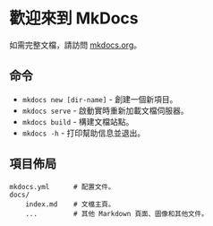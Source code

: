 # 歡迎來到 MkDocs

如需完整文檔，請訪問 [mkdocs.org](https://www.mkdocs.org)。

## 命令

* `mkdocs new [dir-name]` - 創建一個新項目。
* `mkdocs serve` - 啟動實時重新加載文檔伺服器。
* `mkdocs build` - 構建文檔站點。
* `mkdocs -h` - 打印幫助信息並退出。

## 項目佈局

```
mkdocs.yml      # 配置文件。
docs/
    index.md    # 文檔主頁。
    ...         # 其他 Markdown 頁面、圖像和其他文件。
```
